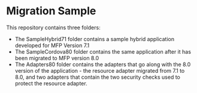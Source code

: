 # Migration Sample

This repository contains three folders:
* The SampleHybrid71 folder contains a sample hybrid application developed for MFP Version 7.1
* The SampleCordova80 folder contains the same application after it has been migrated to MFP version 8.0
* The Adapters80 folder contains the adapters that go along with the 8.0 version of the application - the resource adapter migrated
from 7.1 to 8.0, and two adapters that contain the two security checks used to protect the resource adapter.
